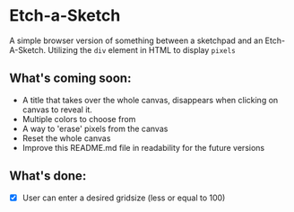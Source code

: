 # Etch-a-Sketch
A simple browser version of something between a sketchpad and an Etch-A-Sketch.
Utilizing the `div` element in HTML to display `pixels`

## What's coming soon:
* A title that takes over the whole canvas, disappears when clicking on canvas to reveal it.
* Multiple colors to choose from
* A way to 'erase' pixels from the canvas
* Reset the whole canvas
* Improve this README.md file in readability for the future versions

## What's done:
* [X] User can enter a desired gridsize (less or equal to 100) 

